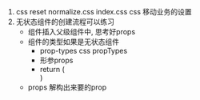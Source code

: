 1. css reset 
    normalize.css
    index.css   css 移动业务的设置 
2. 无状态组件的创建流程可以练习
    - 组件插入父级组件中, 思考好props
    - 组件的类型如果是无状态组件
        - prop-types css propTypes
        - 形参props
        - return (<div></div>)
    - props 解构出来要的prop